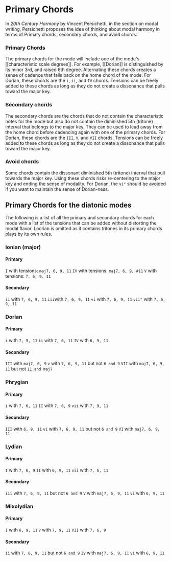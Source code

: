 # Primary Chords
In *20th Century Harmony* by Vincent Persichetti, in the section on modal writing, Persichetti proposes the idea of thinking about modal harmony in terms of Primary chords, secondary chords, and avoid chords.

### Primary Chords
The primary chords for the mode will include one of the mode's [[characteristic scale degrees]]. For example, [[Dorian]] is distinguished by its minor 3rd, and raised 6th degree. Alternating these chords creates a sense of cadence that falls back on the home chord of the mode. For Dorian, these chords are the `i`, `ii`, and `IV` chords. Tensions can be freely added to these chords as long as they do not create a dissonance that pulls toward the major key.

### Secondary chords
The secondary chords are the chords that do not contain the characteristic notes for the mode but also do not contain the diminished 5th (tritone) interval that belongs to the major key. They can be used to lead away from the home chord before cadencing again with one of the primary chords. For Dorian, these chords are the `III`, `V`, and `VII` chords. Tensions can be freely added to these chords as long as they do not create a dissonance that pulls toward the major key.

### Avoid chords
Some chords contain  the dissonant diminished 5th (tritone) interval that pull towards the major key. Using these chords risks re-centering to the major key and ending the sense of modality. For Dorian, the `vi°` should be avoided if you want to maintain the sense of Dorian-ness. 


## Primary Chords for the diatonic modes
The following is a list of all the primary and secondary chords for each mode with a list of the tensions that can be added without distorting the modal flavor. Locrian is omitted as it contains tritones in its primary chords plays by its own rules. 
### Ionian (major)
#### Primary
`I` with tensions: `maj7, 6, 9, 11`
`IV` with tensions: `maj7, 6, 9, #11`
`V` with tensions: `7, 6, 9, 11`

#### Secondary
`ii` with `7, 6, 9, 11`
`iii`with `7, 6, 9, 11`
`vi` with `7, 6, 9, 11`
`vii°` with `7, 6, 9, 11`

### Dorian
#### Primary
`i` with `7, 9, 11`
`ii` with `7, 6, 11`
`IV` with `6, 9, 11`

#### Secondary
`III` with `maj7, 6, 9`
`v` with `7, 6, 9, 11` but not `6 and 9`
`VII` with `maj7, 6, 9, 11` but not `11 and maj7`

### Phrygian
#### Primary
`i` with `7, 6, 11`
`II` with `7, 6, 9`
`vii` with `7, 9, 11`

#### Secondary
`III` with `6, 9, 11`
`vi` with `7, 6, 9, 11` but not `6 and 9`
`VI` with `maj7, 6, 9, 11`

### Lydian
#### Primary
`I` with `7, 6, 9`
`II` with `6, 9, 11`
`vii` with `7, 6, 11`

#### Secondary
`iii` with `7, 6, 9, 11` but not `6 and 9`
`V` with `maj7, 6, 9, 11`
`vi` with `6, 9, 11`

### Mixolydian
#### Primary
`I` with `6, 9, 11`
`v` with `7, 9, 11`
`VII` with `7, 6, 9`

#### Secondary
`ii` with `7, 6, 9, 11` but not `6 and 9`
`IV` with `maj7, 6, 9, 11`
`vi` with `6, 9, 11`

